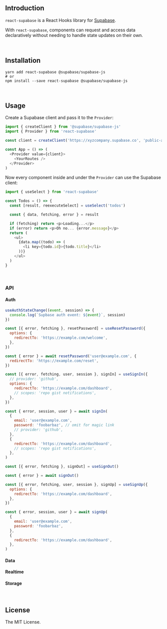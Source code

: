 ## Introduction

`react-supabase` is a React Hooks library for [Supabase](https://supabase.io).

With `react-supabase`, components can request and access data declaratively without needing to handle state updates on their own.

<br/>

## Installation

```
yarn add react-supabase @supabase/supabase-js
# or
npm install --save react-supabase @supabase/supabase-js
```

<br/>

## Usage

Create a Supabase client and pass it to the `Provider`:

```js
import { createClient } from '@supabase/supabase-js'
import { Provider } from 'react-supabase'

const client = createClient('https://xyzcompany.supabase.co', 'public-anon-key')

const App = () => (
  <Provider value={client}>
    <YourRoutes />
  </Provider>
)
```

Now every component inside and under the `Provider` can use the Supabase client:

```js
import { useSelect } from 'react-supabase'

const Todos = () => {
  const [result, reexecuteSelect] = useSelect('todos')

  const { data, fetching, error } = result

  if (fetching) return <p>Loading...</p>
  if (error) return <p>Oh no... {error.message}</p>
  return (
    <ul>
      {data.map((todo) => (
        <li key={todo.id}>{todo.title}</li>
      ))}
    </ul>
  )
}
```

<br/>

### API

#### Auth

```js
useAuthStateChange((event, session) => {
  console.log(`Supbase auth event: ${event}`, session)
})
```

```js
const [{ error, fetching }, resetPassword] = useResetPassword({
  options: {
    redirectTo: 'https://example.com/welcome',
  },
})

const { error } = await resetPassword('user@example.com', {
  redirectTo: 'https://example.com/reset',
})
```

```js
const [{ error, fetching, user, session }, signIn] = useSignIn({
  // provider: 'github',
  options: {
    redirectTo: 'https://example.com/dashboard',
    // scopes: 'repo gist notifications',
  },
})

const { error, session, user } = await signIn(
  {
    email: 'user@example.com',
    password: 'foobarbaz', // omit for magic link
    // provider: 'github',
  },
  {
    redirectTo: 'https://example.com/dashboard',
    // scopes: 'repo gist notifications',
  },
)
```

```js
const [{ error, fetching }, signOut] = useSignOut()

const { error } = await signOut()
```

```js
const [{ error, fetching, user, session }, signUp] = useSignUp({
  options: {
    redirectTo: 'https://example.com/dashboard',
  },
})

const { error, session, user } = await signUp(
  {
    email: 'user@example.com',
    password: 'foobarbaz',
  },
  {
    redirectTo: 'https://example.com/dashboard',
  },
)
```

#### Data

#### Realtime

#### Storage

<br/>

## License

The MIT License.

